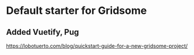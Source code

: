 # Default starter for Gridsome
## Added Vuetify, Pug

https://lobotuerto.com/blog/quickstart-guide-for-a-new-gridsome-project/

